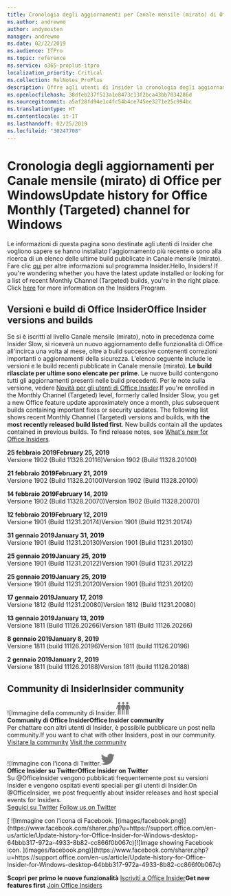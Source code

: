 ```yaml
---
title: Cronologia degli aggiornamenti per Canale mensile (mirato) di Office
ms.author: andrewmo
author: andymosten
manager: andrewmo
ms.date: 02/22/2019
ms.audience: ITPro
ms.topic: reference
ms.service: o365-proplus-itpro
localization_priority: Critical
ms.collection: RelNotes_ProPlus
description: Offre agli utenti di Insider la cronologia degli aggiornamenti relativi alle versioni pubblicate in Canale mensile (mirato) per desktop Windows
ms.openlocfilehash: 38dfeb237f513a1e8473c13f2bca43bb7034286d
ms.sourcegitcommit: a5af28fd94e1c4fc54b4ce745ee3271e25c994bc
ms.translationtype: HT
ms.contentlocale: it-IT
ms.lasthandoff: 02/25/2019
ms.locfileid: "30247708"
---
```

# <a name="update-history-for-office-monthly-targeted-channel-for-windows"></a><span data-ttu-id="33bee-103">Cronologia degli aggiornamenti per Canale mensile (mirato) di Office per Windows</span><span class="sxs-lookup"><span data-stu-id="33bee-103">Update history for Office Monthly (Targeted) channel for Windows</span></span>

<span data-ttu-id="33bee-p101">Le informazioni di questa pagina sono destinate agli utenti di Insider che vogliono sapere se hanno installato l'aggiornamento più recente o sono alla ricerca di un elenco delle ultime build pubblicate in Canale mensile (mirato). Fare clic [qui](https://insider.office.com/) per altre informazioni sul programma Insider.</span><span class="sxs-lookup"><span data-stu-id="33bee-p101">Hello, Insiders! If you're wondering whether you have the latest update installed or looking for a list of recent Monthly Channel (Targeted) builds, you're in the right place. Click [here](https://insider.office.com/) for more information on the Insiders Program.</span></span>

## <a name="office-insider-versions-and-builds"></a><span data-ttu-id="33bee-107">Versioni e build di Office Insider</span><span class="sxs-lookup"><span data-stu-id="33bee-107">Office Insider versions and builds</span></span>

<span data-ttu-id="33bee-p102">Se si è iscritti al livello Canale mensile (mirato), noto in precedenza come Insider Slow, si riceverà un nuovo aggiornamento delle funzionalità di Office all'incirca una volta al mese, oltre a build successive contenenti correzioni importanti o aggiornamenti della sicurezza. L'elenco seguente include le versioni e le build recenti pubblicate in Canale mensile (mirato). **Le build rilasciate per ultime sono elencate per prime**. Le nuove build contengono tutti gli aggiornamenti presenti nelle build precedenti. Per le note sulla versione, vedere [Novità per gli utenti di Office Insider](https://support.office.com/it-IT/article/what-s-new-for-office-insiders-c152d1e2-96ff-4ce9-8c14-e74e13847a24).</span><span class="sxs-lookup"><span data-stu-id="33bee-p102">If you're enrolled in the Monthly Channel (Targeted) level, formerly called Insider Slow, you get a new Office feature update approximately once a month, plus subsequent builds containing important fixes or security updates. The following list shows recent Monthly Channel (Targeted) versions and builds, with **the most recently released build listed first**. New builds contain all the updates contained in previous builds. To find release notes, see [What's new for Office Insiders](https://support.office.com/it-IT/article/what-s-new-for-office-insiders-c152d1e2-96ff-4ce9-8c14-e74e13847a24).</span></span>

<span data-ttu-id="33bee-112">**25 febbraio 2019**</span><span class="sxs-lookup"><span data-stu-id="33bee-112">**February 25, 2019**</span></span><br/> <span data-ttu-id="33bee-113">Versione 1902 (Build 11328.20116)</span><span class="sxs-lookup"><span data-stu-id="33bee-113">Version 1902 (Build 11328.20100)</span></span><br/>

<span data-ttu-id="33bee-114">**21 febbraio 2019**</span><span class="sxs-lookup"><span data-stu-id="33bee-114">**February 21, 2019**</span></span><br/> <span data-ttu-id="33bee-115">Versione 1902 (Build 11328.20100)</span><span class="sxs-lookup"><span data-stu-id="33bee-115">Version 1902 (Build 11328.20100)</span></span><br/>

<span data-ttu-id="33bee-116">**14 febbraio 2019**</span><span class="sxs-lookup"><span data-stu-id="33bee-116">**February 14, 2019**</span></span><br/> <span data-ttu-id="33bee-117">Versione 1902 (Build 11328.20070)</span><span class="sxs-lookup"><span data-stu-id="33bee-117">Version 1902 (Build 11328.20070)</span></span><br/>

<span data-ttu-id="33bee-118">**12 febbraio 2019**</span><span class="sxs-lookup"><span data-stu-id="33bee-118">**February 12, 2019**</span></span><br/> <span data-ttu-id="33bee-119">Versione 1901 (Build 11231.20174)</span><span class="sxs-lookup"><span data-stu-id="33bee-119">Version 1901 (Build 11231.20174)</span></span><br/>

<span data-ttu-id="33bee-120">**31 gennaio 2019**</span><span class="sxs-lookup"><span data-stu-id="33bee-120">**January 31, 2019**</span></span><br/> <span data-ttu-id="33bee-121">Versione 1901 (Build 11231.20130)</span><span class="sxs-lookup"><span data-stu-id="33bee-121">Version 1901 (Build 11231.20130)</span></span><br/> 

<span data-ttu-id="33bee-122">**25 gennaio 2019**</span><span class="sxs-lookup"><span data-stu-id="33bee-122">**January 25, 2019**</span></span><br/> <span data-ttu-id="33bee-123">Versione 1901 (Build 11231.20122)</span><span class="sxs-lookup"><span data-stu-id="33bee-123">Version 1901 (Build 11231.20122)</span></span><br/> 

<span data-ttu-id="33bee-124">**25 gennaio 2019**</span><span class="sxs-lookup"><span data-stu-id="33bee-124">**January 25, 2019**</span></span><br/> <span data-ttu-id="33bee-125">Versione 1901 (Build 11231.20120)</span><span class="sxs-lookup"><span data-stu-id="33bee-125">Version 1901 (Build 11231.20120)</span></span><br/> 

<span data-ttu-id="33bee-126">**17 gennaio 2019**</span><span class="sxs-lookup"><span data-stu-id="33bee-126">**January 17, 2019**</span></span><br/> <span data-ttu-id="33bee-127">Versione 1812 (Build 11231.20080)</span><span class="sxs-lookup"><span data-stu-id="33bee-127">Version 1812 (Build 11231.20080)</span></span><br/> 

<span data-ttu-id="33bee-128">**13 gennaio 2019**</span><span class="sxs-lookup"><span data-stu-id="33bee-128">**January 13, 2019**</span></span><br/> <span data-ttu-id="33bee-129">Versione 1811 (Build 11126.20266)</span><span class="sxs-lookup"><span data-stu-id="33bee-129">Version 1811 (Build 11126.20266)</span></span><br/>

<span data-ttu-id="33bee-130">**8 gennaio 2019**</span><span class="sxs-lookup"><span data-stu-id="33bee-130">**January 8, 2019**</span></span><br/> <span data-ttu-id="33bee-131">Versione 1811 (build 11126.20196)</span><span class="sxs-lookup"><span data-stu-id="33bee-131">Version 1811 (build 11126.20196)</span></span><br/> 

<span data-ttu-id="33bee-132">**2 gennaio 2019**</span><span class="sxs-lookup"><span data-stu-id="33bee-132">**January 2, 2019**</span></span><br/> <span data-ttu-id="33bee-133">Versione 1811 (build 11126.20188)</span><span class="sxs-lookup"><span data-stu-id="33bee-133">Version 1811 (build 11126.20188)</span></span><br/> 


## <a name="insider-community"></a><span data-ttu-id="33bee-134">Community di Insider</span><span class="sxs-lookup"><span data-stu-id="33bee-134">Insider community</span></span>

<span data-ttu-id="33bee-135">![Immagine della community di Insider.</span><span class="sxs-lookup"><span data-stu-id="33bee-135">![Image showing insider community.</span></span> ](images/insidercommunity.png)<br/>
<span data-ttu-id="33bee-136">**Community di Office Insider**</span><span class="sxs-lookup"><span data-stu-id="33bee-136">**Office Insider community**</span></span><br/> <span data-ttu-id="33bee-137">Per chattare con altri utenti di Insider, è possibile pubblicare un post nella community.</span><span class="sxs-lookup"><span data-stu-id="33bee-137">If you want to chat with other Insiders, post in our community.</span></span><br/><span data-ttu-id="33bee-138"> 
[Visitare la community](https://go.microsoft.com/fwlink/?linkid=843493)</span><span class="sxs-lookup"><span data-stu-id="33bee-138"> 
[Visit the community](https://go.microsoft.com/fwlink/?linkid=843493)</span></span><br/> 

<span data-ttu-id="33bee-139">![Immagine con l'icona di Twitter.</span><span class="sxs-lookup"><span data-stu-id="33bee-139">![Image showing twitter icon.</span></span> ](images/twitter.png)<br/>
<span data-ttu-id="33bee-140">**Office Insider su Twitter**</span><span class="sxs-lookup"><span data-stu-id="33bee-140">**Office Insider on Twitter**</span></span><br/> <span data-ttu-id="33bee-141">Su @OfficeInsider vengono pubblicati frequentemente post su versioni Insider e vengono ospitati eventi speciali per gli utenti di Insider.</span><span class="sxs-lookup"><span data-stu-id="33bee-141">On @OfficeInsider, we post frequently about Insider releases and host special events for Insiders.</span></span><br/><span data-ttu-id="33bee-142"> 
[Seguici su Twitter](https://go.microsoft.com/fwlink/?linkid=717717)</span><span class="sxs-lookup"><span data-stu-id="33bee-142"> 
[Follow us on Twitter](https://go.microsoft.com/fwlink/?linkid=717717)</span></span><br/> 

<span data-ttu-id="33bee-143">
  [
  ![Immagine con l'icona di Facebook. ](images/facebook.png)](https://www.facebook.com/sharer.php?u=https://support.office.com/en-us/article/Update-history-for-Office-Insider-for-Windows-desktop-64bbb317-972a-4933-8b82-cc866f0b067c)</span><span class="sxs-lookup"><span data-stu-id="33bee-143">[![Image showing Facebook icon. ](images/facebook.png)](https://www.facebook.com/sharer.php?u=https://support.office.com/en-us/article/Update-history-for-Office-Insider-for-Windows-desktop-64bbb317-972a-4933-8b82-cc866f0b067c)</span></span>       


<span data-ttu-id="33bee-144">**Scopri per primo le nuove funzionalità**
[Iscriviti a Office Insider](https://insider.office.com/)</span><span class="sxs-lookup"><span data-stu-id="33bee-144">**Get new features first**
[Join Office Insiders](https://insider.office.com/)</span></span>